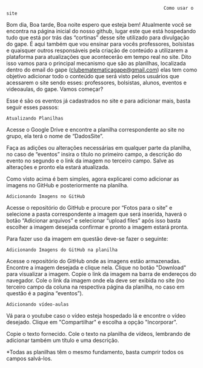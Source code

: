 
                                                              Como usar o site
                                                                                            


  Bom dia, Boa tarde, Boa noite espero que esteja bem! Atualmente você se encontra na página inicial do nosso github, lugar este que está hospedando tudo que está por trás das “cortinas” desse site 
  utilizado para divulgação do gape. É aqui também que vou ensinar para vocês professores, bolsistas e quaisquer outros responsáveis pela criação de conteúdo a utilizarem a plataforma para atualizações que acontecerão em tempo real no site.
         Dito isso vamos para o principal mecanismo que são as planilhas, localizada  dentro do email do gape (clubematematicagape@gmail.com) elas tem como objetivo adicionar todo o conteúdo que será visto pelos usuários que acessarem o site sendo esses: professores, bolsistas, alunos, eventos e videoaulas, do gape. Vamos começar? 



  Esse é são os eventos já cadastrados no site e para adicionar mais, basta seguir esses passos:

	Atualizando Planilhas

Acesse o Google Drive e encontre a planilha correspondente ao site no grupo, ela terá o nome de “DadosSite”.


Faça as adições ou alterações necessárias em qualquer parte da planilha, no caso de “eventos” insira o título no primeiro campo, a descrição do evento no segundo e o link da imagem no terceiro campo.
Salve as alterações e pronto ela estará atualizada.

Como visto acima é bem simples, agora explicarei como adicionar as imagens no GitHub e posteriormente na planilha. 

	Adicionando Imagens no GitHub

Acesse o repositório do GitHub e procure por “Fotos para o site” e selecione a pasta correspondente a imagem que será inserida, haverá o botão “Adicionar arquivos” e selecionar “upload files” após isso basta escolher a imagem desejada confirmar e pronto a imagem estará pronta.

Para fazer uso da imagem em questão deve-se fazer o seguinte: 

	Adicionando Imagens do GitHub na planilha

Acesse o repositório do GitHub onde as imagens estão armazenadas.
Encontre a imagem desejada e clique nela.
Clique no botão "Download" para visualizar a imagem.
Copie o link da imagem na barra de endereços do navegador.
Cole o link da imagem onde ela deve ser exibida no site (no terceiro campo da coluna na respectiva página da planilha, no caso em questão é a pagina “eventos”).





	Adicionando vídeo-aulas




Vá para o youtube caso o vídeo esteja hospedado lá e encontre o vídeo desejado.
Clique em "Compartilhar" e escolha a opção "Incorporar".



Copie o texto fornecido.
Cole o texto na planilha de vídeos, lembrando de adicionar também um título e uma descrição.


*Todas as planilhas têm o mesmo fundamento, basta cumprir todos os campos salvá-los.

